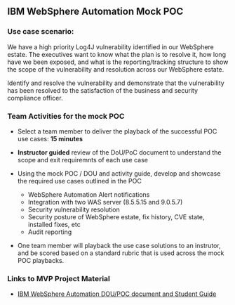## IBM WebSphere Automation Mock POC


### Use case scenario: 

We have a high priority Log4J vulnerability identified in our WebSphere estate. The executives want to know what the plan is to resolve it, how long have we been exposed, and what is the reporting/tracking structure to show the scope of the vulnerability and resolution across our WebSphere estate.  

Identify and resolve the vulnerability and demonstrate that the vulnerability has been resolved to the satisfaction of the business and security compliance officer. 



### Team Activities for the mock POC

  - Select a team member to deliver the playback of the successful POC use cases: **15 minutes**
  - **Instructor guided** review of the DoU/PoC document to understand the scope and exit requiremnts of each use case
  - Using the mock POC / DOU and activity guide, develop and showcase the required use cases outlined in the POC

    - WebSphere Automation Alert notifications
    - Integration with two WAS server (8.5.5.15 and 9.0.5.7)
    - Security vulnerability resolution
    - Security posture of WebSphere estate, fix history, CVE state, installed fixes, etc
    - Audit reporting
  - One team member will playback the use case solutions to an instrutor, and be scored based on a standard rubric that is used across the mock POC playbacks. 

   
   

### Links to MVP Project Material

  - [IBM WebSphere Automation DOU/POC document and Student Guide](https://ibm.box.com/v/WSA-student-material)
  
